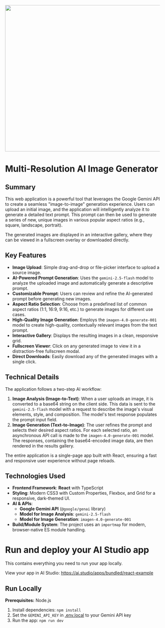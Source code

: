 <div align="center">
<img width="1200" height="475" alt="GHBanner" src="https://github.com/user-attachments/assets/0aa67016-6eaf-458a-adb2-6e31a0763ed6" />
</div>

# Multi-Resolution AI Image Generator

## Summary

This web application is a powerful tool that leverages the Google Gemini API to create a seamless "image-to-image" generation experience. Users can upload an initial image, and the application will intelligently analyze it to generate a detailed text prompt. This prompt can then be used to generate a series of new, unique images in various popular aspect ratios (e.g., square, landscape, portrait).

The generated images are displayed in an interactive gallery, where they can be viewed in a fullscreen overlay or downloaded directly.

## Key Features

-   **Image Upload**: Simple drag-and-drop or file-picker interface to upload a source image.
-   **AI-Powered Prompt Generation**: Uses the `gemini-2.5-flash` model to analyze the uploaded image and automatically generate a descriptive prompt.
-   **Customizable Prompt**: Users can review and refine the AI-generated prompt before generating new images.
-   **Aspect Ratio Selection**: Choose from a predefined list of common aspect ratios (1:1, 16:9, 9:16, etc.) to generate images for different use cases.
-   **High-Quality Image Generation**: Employs the `imagen-4.0-generate-001` model to create high-quality, contextually relevant images from the text prompt.
-   **Interactive Gallery**: Displays the resulting images in a clean, responsive grid.
-   **Fullscreen Viewer**: Click on any generated image to view it in a distraction-free fullscreen modal.
-   **Direct Downloads**: Easily download any of the generated images with a single click.

## Technical Details

The application follows a two-step AI workflow:

1.  **Image Analysis (Image-to-Text)**: When a user uploads an image, it is converted to a base64 string on the client side. This data is sent to the `gemini-2.5-flash` model with a request to describe the image's visual elements, style, and composition. The model's text response populates the prompt input field.
2.  **Image Generation (Text-to-Image)**: The user refines the prompt and selects their desired aspect ratios. For each selected ratio, an asynchronous API call is made to the `imagen-4.0-generate-001` model. The responses, containing the base64-encoded image data, are then rendered in the results gallery.

The entire application is a single-page app built with React, ensuring a fast and responsive user experience without page reloads.

## Technologies Used

-   **Frontend Framework**: **React** with TypeScript
-   **Styling**: Modern CSS3 with Custom Properties, Flexbox, and Grid for a responsive, dark-themed UI.
-   **AI & APIs**:
    -   **Google Gemini API** (`@google/genai` library)
    -   **Model for Image Analysis**: `gemini-2.5-flash`
    -   **Model for Image Generation**: `imagen-4.0-generate-001`
-   **Build/Module System**: The project uses an `importmap` for modern, browser-native ES module handling.


# Run and deploy your AI Studio app

This contains everything you need to run your app locally.

View your app in AI Studio: https://ai.studio/apps/bundled/react-example

## Run Locally

**Prerequisites:**  Node.js


1. Install dependencies:
   `npm install`
2. Set the `GEMINI_API_KEY` in [.env.local](.env.local) to your Gemini API key
3. Run the app:
   `npm run dev`
